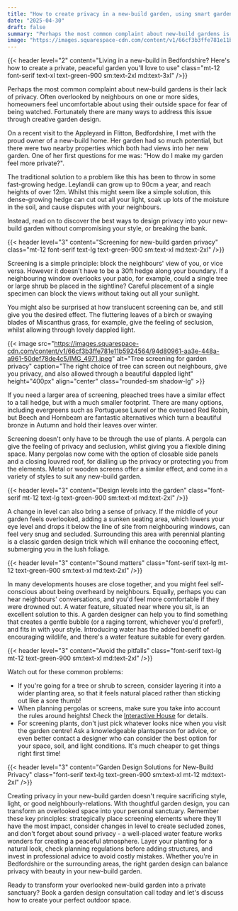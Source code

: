 ```yaml
---
title: "How to create privacy in a new-build garden, using smart garden design"
date: "2025-04-30"
draft: false
summary: "Perhaps the most common complaint about new-build gardens is their lack of privacy. Learn how to create a private, peaceful garden using smart design solutions."
image: "https://images.squarespace-cdn.com/content/v1/66cf3b3ffe781e11b5924564/94d80961-aa3e-448a-a961-50def78de4c5/IMG_4971.jpeg"
---
```


{{< header level="2" content="Living in a new-build in Bedfordshire? Here's how to create a private, peaceful garden you'll love to use" class="mt-12 font-serif text-xl text-green-900 sm:text-2xl md:text-3xl" />}}

Perhaps the most common complaint about new-build gardens is their lack of privacy. Often overlooked by neighbours on one or more sides, homeowners feel uncomfortable about using their outside space for fear of being watched. Fortunately there are many ways to address this issue through creative garden design.

On a recent visit to the Appleyard in Flitton, Bedfordshire, I met with the proud owner of a new-build home. Her garden had so much potential, but there were two nearby properties which both had views into her new garden. One of her first questions for me was: "How do I make my garden feel more private?".

The traditional solution to a problem like this has been to throw in some fast-growing hedge. Leylandii can grow up to 90cm a year, and reach heights of over 12m. Whilst this might seem like a simple solution, this dense-growing hedge can cut out all your light, soak up lots of the moisture in the soil, and cause disputes with your neighbours.

Instead, read on to discover the best ways to design privacy into your new-build garden without compromising your style, or breaking the bank.

{{< header level="3" content="Screening for new-build garden privacy" class="mt-12 font-serif text-lg text-green-900 sm:text-xl md:text-2xl" />}}

Screening is a simple principle: block the neighbours' view of you, or vice versa. However it doesn't have to be a 30ft hedge along your boundary. If a neighbouring window overlooks your patio, for example, could a single tree or large shrub be placed in the sightline? Careful placement of a single specimen can block the views without taking out all your sunlight.

You might also be surprised at how translucent screening can be, and still give you the desired effect. The fluttering leaves of a birch or swaying blades of Miscanthus grass, for example, give the feeling of seclusion, whilst allowing through lovely dappled light.

{{< image src="https://images.squarespace-cdn.com/content/v1/66cf3b3ffe781e11b5924564/94d80961-aa3e-448a-a961-50def78de4c5/IMG_4971.jpeg" alt="Tree screening for garden privacy" caption="The right choice of tree can screen out neighbours, give you privacy, and also allowed through a beautiful dappled light" height="400px" align="center" class="rounded-sm shadow-lg" >}}

If you need a larger area of screening, pleached trees have a similar effect to a tall hedge, but with a much smaller footprint. There are many options, including evergreens such as Portuguese Laurel or the overused Red Robin, but Beech and Hornbeam are fantastic alternatives which turn a beautiful bronze in Autumn and hold their leaves over winter.

Screening doesn't only have to be through the use of plants. A pergola can give the feeling of privacy and seclusion, whilst giving you a flexible dining space. Many pergolas now come with the option of closable side panels and a closing louvred roof, for dialling up the privacy or protecting you from the elements. Metal or wooden screens offer a similar effect, and come in a variety of styles to suit any new-build garden.

{{< header level="3" content="Design levels into the garden" class="font-serif mt-12 text-lg text-green-900 sm:text-xl md:text-2xl" />}}

A change in level can also bring a sense of privacy. If the middle of your garden feels overlooked, adding a sunken seating area, which lowers your eye level and drops it below the line of site from neighbouring windows, can feel very snug and secluded. Surrounding this area with perennial planting is a classic garden design trick which will enhance the cocooning effect, submerging you in the lush foliage.

{{< header level="3" content="Sound matters" class="font-serif text-lg mt-12 text-green-900 sm:text-xl md:text-2xl" />}}

In many developments houses are close together, and you might feel self-conscious about being overheard by neighbours. Equally, perhaps you can hear neighbours' conversations, and you'd feel more comfortable if they were drowned out. A water feature, situated near where you sit, is an excellent solution to this. A garden designer can help you to find something that creates a gentle bubble (or a raging torrent, whichever you'd prefer!), and fits in with your style. Introducing water has the added benefit of encouraging wildlife, and there's a water feature suitable for every garden.

{{< header level="3" content="Avoid the pitfalls" class="font-serif text-lg mt-12 text-green-900 sm:text-xl md:text-2xl" />}}

Watch out for these common problems:

- If you're going for a tree or shrub to screen, consider layering it into a wider planting area, so that it feels natural placed rather than sticking out like a sore thumb!
- When planning pergolas or screens, make sure you take into account the rules around heights! Check the [Interactive House](https://interactive.planningportal.co.uk/detached-house/outside/fences-gates-and-garden-walls) for details.
- For screening plants, don't just pick whatever looks nice when you visit the garden centre! Ask a knowledgeable plantsperson for advice, or even better contact a designer who can consider the best option for your space, soil, and light conditions. It's much cheaper to get things right first time!

{{< header level="3" content="Garden Design Solutions for New-Build Privacy" class="font-serif text-lg text-green-900 sm:text-xl mt-12 md:text-2xl" />}}

Creating privacy in your new-build garden doesn't require sacrificing style, light, or good neighbourly-relations. With thoughtful garden design, you can transform an overlooked space into your personal sanctuary. Remember these key principles: strategically place screening elements where they'll have the most impact, consider changes in level to create secluded zones, and don't forget about sound privacy - a well-placed water feature works wonders for creating a peaceful atmosphere. Layer your planting for a natural look, check planning regulations before adding structures, and invest in professional advice to avoid costly mistakes. Whether you're in Bedfordshire or the surrounding areas, the right garden design can balance privacy with beauty in your new-build garden.

Ready to transform your overlooked new-build garden into a private sanctuary? Book a garden design consultation call today and let's discuss how to create your perfect outdoor space.
